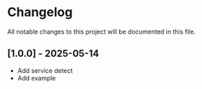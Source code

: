 # Changelog

All notable changes to this project will be documented in this file.

## [1.0.0] - 2025-05-14
- Add service detect
- Add example